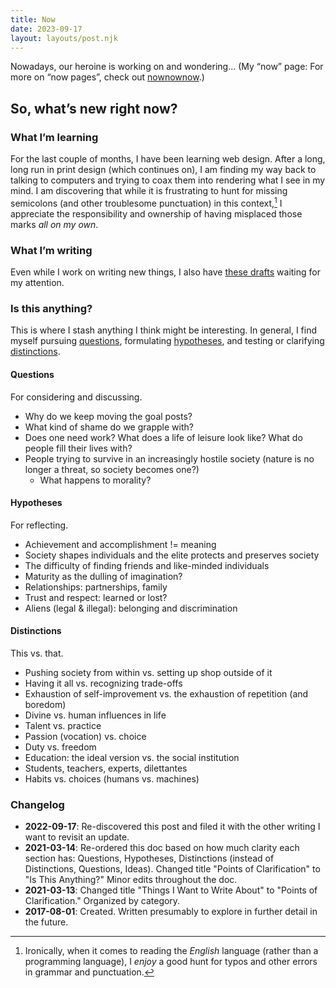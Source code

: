 ```yaml
---
title: Now
date: 2023-09-17
layout: layouts/post.njk
---
```


<span class="small-caps">Nowadays, our heroine is</span> working on and wondering... (My “now” page: For more on “now pages”, check out <a href="https://nownownow.com/about">nownownow</a>.)

<!-- excerpt -->

## So, what’s new right now?

### What I’m learning
For the last couple of months, I have been learning web design. After a long, long run in print design (which continues on), I am finding my way back to talking to computers and trying to coax them into rendering what I see in my mind. I am discovering that while it is frustrating to hunt for missing semicolons (and other troublesome punctuation) in this context,[^1] I appreciate the responsibility and ownership of having misplaced those marks *all on my own*. 

[^1]: Ironically, when it comes to reading the *English* language (rather than a programming language), I *enjoy* a good hunt for typos and other errors in grammar and punctuation.

### What I’m writing
Even while I work on writing new things, I also have [these drafts](/drafts/) waiting for my attention.

### Is this anything?
This is where I stash anything I think might be interesting. In general, I find myself pursuing [questions](#questions), formulating [hypotheses](#hypotheses), and testing or clarifying [distinctions](#distinctions).

#### Questions
For considering and discussing.

* Why do we keep moving the goal posts?
* What kind of shame do we grapple with?
* Does one need work? What does a life of leisure look like? What do people fill their lives with?
* People trying to survive in an increasingly hostile society (nature is no longer a threat, so society becomes one?)
  * What happens to morality?

#### Hypotheses
For reflecting.

* Achievement and accomplishment != meaning
* Society shapes individuals and the elite protects and preserves society
* The difficulty of finding friends and like-minded individuals
* Maturity as the dulling of imagination?
* Relationships: partnerships, family
* Trust and respect: learned or lost?
* Aliens (legal & illegal): belonging and discrimination

#### Distinctions
This vs. that.

* Pushing society from within vs. setting up shop outside of it
* Having it all vs. recognizing trade-offs
* Exhaustion of self-improvement vs. the exhaustion of repetition (and boredom)
* Divine vs. human influences in life
* Talent vs. practice
* Passion (vocation) vs. choice
* Duty vs. freedom
* Education: the ideal version vs. the social institution
* Students, teachers, experts, dilettantes
* Habits vs. choices (humans vs. machines)

### Changelog
* **2022-09-17**: Re-discovered this post and filed it with the other writing I want to revisit an update.
* **2021-03-14**: Re-ordered this doc based on how much clarity each section has: Questions, Hypotheses, Distinctions (instead of Distinctions, Questions, Ideas). Changed title "Points of Clarification" to "Is This Anything?" Minor edits throughout the doc.
* **2021-03-13**: Changed title "Things I Want to Write About" to "Points of Clarification." Organized by category. 
* **2017-08-01**: Created. Written presumably to explore in further detail in the future.
